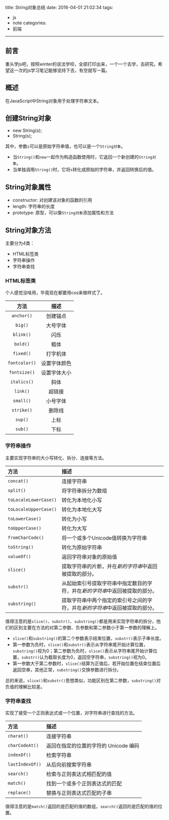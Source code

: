 title: String对象总结
date: 2016-04-01 21:02:34
tags:
  - js
  - note
categories:
  - 前端
---

## 前言

重头学js吧，按照winter的说法学呗，全部打印出来，一个一个去学，去研究。希望这一次的js学习笔记能够坚持下去，有空就写一篇。

## 概述

在JavaScript中String对象用于处理字符串文本。

## 创建String对象

*    new String(s);
*    String(s);

其中，参数`s`可以是原始字符串值，也可以是一个`String对象`。

* 当`String()`和`new`一起作为构造函数使用时，它返回一个新创建的`String对象`。
* 当单独调用`String()`时，它将`s`转化成原始的字符串，并返回转换后的值。

## String对象属性

* constructor: 对创建该对象的函数的引用
* length: 字符串的长度
* prototype: 原型，可以像`String对象`添加属性和方法

## String对象方法

主要分为4类：

* HTML标签类
* 字符串操作
* 字符串查找

### HTML标签类

个人感觉没啥用，毕竟现在都要用css来做样式了。

|方法|描述|
|:--:|:--:|
|`anchor()`|创建锚点|
|`big()`|大号字体|
|`blink()`|闪烁|
|`bold()`|粗体|
|`fixed()`|打字机体|
|`fontcolor()`|设置字体颜色|
|`fontsize()`|设置字体大小|
|`italics()`|斜体|
|`link()`|超链接|
|`small()`|小号字体|
|`strike()`|删除线|
|`sup()`|上标|
|`sub()`|下标|

### 字符串操作

主要实现字符串的大小写转化、拆分、连接等方法。

|方法|描述|
|:--|:--|
|`concat()`|连接字符串|
|`split()`|将字符串拆分为数组|
|`toLocaleLowerCase()`|转化为本地化小写|
|`toLocaleUpperCase()`|转化为本地化大写|
|`toLowerCase()`|转化为小写|
|`toUpperCase()`|转化为大写|
|`fromCharCode()`|将一个或多个Unicode值转换为字符串|
|`toString()`|转化为原始字符串|
|`valueOf()`|返回字符串对象的原始值|
|`slice()`|提取字符串的片断，并在*新的字符串*中返回被提取的部分。|
|`substr()`|从起始索引号提取字符串中指定数目的字符，并在*新的字符串*中返回被提取的部分。|
|`substring()`|提取字符串中两个指定的索引号之间的字符，并在*新的字符串*中返回被提取的部分。|

值得注意的是`slice()`、`substr()`、`substring()`都是用来实现字符串的拆分，他们的区别主要在方法的对第二参数、负参数和第二参数小于第一参数的理解上。

* `slice()`和`substring()`的第二个参数表示结束位置，`substr()`表示子串长度。
* 第一参数为负时，`slice()`和`substr()`表示从字符串尾开始计算位置，`substring()`视为0；第二参数为负时，`slice()`表示从字符串尾开始计算位置，`substr()`认为截取长度为0，返回空字符串，`substring()`视为0。
* 第一参数大于第二参数时，`slice()`结算为正值后，若开始位置在结束位置后返回空串，其他正常，`substring()`交换参数进行拆分。

总的来说，`slice()`和`substr()`思想类似，功能区别在第二参数，`substring()`对负值的理解比较差。

### 字符串查找

实现了接受一个正则表达式或一个位置，对字符串进行查找的方法。

|方法|描述|
|:--|:--|
|`charat()`|连接字符串|
|`charCodeAt()`|返回在指定的位置的字符的 Unicode 编码|
|`indexOf()`|检索字符串|
|`lastIndexOf()`|从后向前搜索字符串|
|`search()`|检索与正则表达式相匹配的值|
|`match()`|找到一个或多个正则表达式的匹配|
|`replace()`|替换与正则表达式匹配的子串|

值得注意的是`match()`返回的是匹配的值的数组，`search()`返回的是匹配的值的位置。
